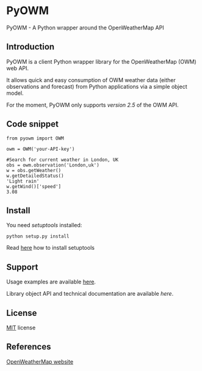 PyOWM
=====
PyOWM - A Python wrapper around the OpenWeatherMap API

Introduction
------------
PyOWM is a client Python wrapper library for the OpenWeatherMap (OWM) web API.

It allows quick and easy consumption of OWM weather data (either observations 
and forecast) from Python applications via a simple object model.

For the moment, PyOWM only supports _version 2.5_ of the OWM API.


Code snippet
------------
    from pyowm import OWM

    owm = OWM('your-API-key')
    
    #Search for current weather in London, UK
    obs = owm.observation('London,uk')
    w = obs.getWeather()
    w.getDetailedStatus()
    'Light rain'
    w.getWind()['speed']
    3.08

Install
-------
You need _setuptools_ installed:

    python setup.py install

Read [here](https://pypi.python.org/pypi/setuptools) how to install setuptools

Support
-------
Usage examples are available [here](https://github.com/csparpa/pyowm/blob/master/docs/usage-examples.md).

Library object API and technical documentation are available _here_.

License
-------
[MIT](https://github.com/csparpa/pyowm/blob/master/LICENSE) license

References
----------
[OpenWeatherMap website](http://openweathermap.org/)
